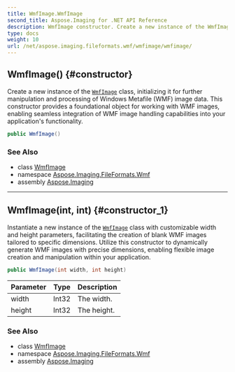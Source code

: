 ```yaml
---
title: WmfImage.WmfImage
second_title: Aspose.Imaging for .NET API Reference
description: WmfImage constructor. Create a new instance of the WmfImage class initializing it for further manipulation and processing of Windows Metafile WMF image data. This constructor provides a foundational object for working with WMF images enabling seamless integration of WMF image handling capabilities into your applications functionality
type: docs
weight: 10
url: /net/aspose.imaging.fileformats.wmf/wmfimage/wmfimage/
---
```

## WmfImage() {#constructor}

Create a new instance of the [`WmfImage`](../) class, initializing it for further manipulation and processing of Windows Metafile (WMF) image data. This constructor provides a foundational object for working with WMF images, enabling seamless integration of WMF image handling capabilities into your application's functionality.

```csharp
public WmfImage()
```

### See Also

* class [WmfImage](../)
* namespace [Aspose.Imaging.FileFormats.Wmf](../../wmfimage/)
* assembly [Aspose.Imaging](../../../)

---

## WmfImage(int, int) {#constructor_1}

Instantiate a new instance of the [`WmfImage`](../) class with customizable width and height parameters, facilitating the creation of blank WMF images tailored to specific dimensions. Utilize this constructor to dynamically generate WMF images with precise dimensions, enabling flexible image creation and manipulation within your application.

```csharp
public WmfImage(int width, int height)
```

| Parameter | Type | Description |
| --- | --- | --- |
| width | Int32 | The width. |
| height | Int32 | The height. |

### See Also

* class [WmfImage](../)
* namespace [Aspose.Imaging.FileFormats.Wmf](../../wmfimage/)
* assembly [Aspose.Imaging](../../../)


